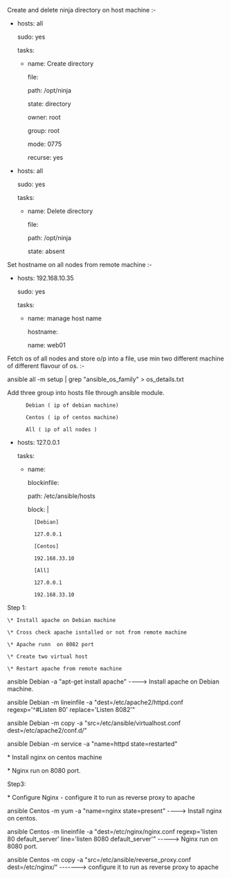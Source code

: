 Create and delete ninja directory on host machine :-

- hosts: all

  sudo: yes

  tasks:

  - name: Create directory

    file:

      path: /opt/ninja

      state: directory

      owner: root

      group: root

      mode: 0775

      recurse: yes



- hosts: all

  sudo: yes

  tasks:

  - name: Delete directory

    file:

      path: /opt/ninja

      state: absent

Set hostname on all nodes from remote machine :-

- hosts: 192.168.10.35

  sudo: yes

  tasks:

  - name: manage host name

    hostname:

      name: web01



Fetch os of all nodes and store o/p into a file, use min two different machine of different flavour of os. :-

ansible all -m setup | grep &quot;ansible\_os\_family&quot; &gt; os\_details.txt



Add three group into hosts file through ansible module.

          Debian ( ip of debian machine)

          Centos ( ip of centos machine)

          All ( ip of all nodes )

- hosts: 127.0.0.1

  tasks:

    - name:

      blockinfile:

         path: /etc/ansible/hosts

         block: |

            [Debian]

            127.0.0.1

            [Centos]

            192.168.33.10

            [All]

            127.0.0.1

            192.168.33.10

Step 1:

    \* Install apache on Debian machine

    \* Cross check apache isntalled or not from remote machine

    \* Apache runn  on 8082 port

    \* Create two virtual host

    \* Restart apache from remote machine



ansible Debian   -a &quot;apt-get install apache&quot; ----&gt; Install apache on Debian machine.

ansible Debian -m lineinfile -a &quot;dest=/etc/apache2/httpd.conf regexp=&#39;^#Listen 80&#39; replace=&#39;Listen 8082&#39;&quot;

ansible Debian -m copy -a &quot;src=/etc/ansible/virtualhost.conf dest=/etc/apache2/conf.d/&quot;

ansible Debian -m service -a &quot;name=httpd state=restarted&quot;

   \* Install nginx on centos machine

   \* Nginx run on 8080 port.

Step3:

   \* Configure Nginx - configure it to run as reverse proxy to apache



ansible Centos -m yum  -a &quot;name=nginx state=present&quot; ----&gt; Install nginx on centos.

ansible Centos -m lineinfile -a &quot;dest=/etc/nginx/nginx.conf regexp=&#39;listen       80 default\_server&#39; line=&#39;listen       8080 default\_server&#39;&quot; -----&gt; Nginx run on 8080 port.

ansible Centos -m copy -a &quot;src=/etc/ansible/reverse\_proxy.conf dest=/etc/nginx/&quot; -------&gt; configure it to run as reverse proxy to apache
